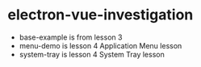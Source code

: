 # electron-vue-investigation

- base-example is from lesson 3
- menu-demo is lesson 4 Application Menu lesson
- system-tray is lesson 4 System Tray lesson
